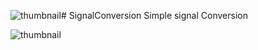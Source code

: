 ![thumbnail](https://github.com/gabrielrago/SignalConversion/assets/111866902/4fff74d0-ccda-420b-aad0-4f60f91b23d8)# SignalConversion
Simple signal Conversion

![thumbnail](https://github.com/gabrielrago/SignalConversion/assets/111866902/44e5924f-c054-4b7d-82d4-39a9399ca158)
